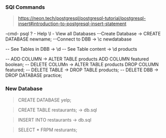 ### SQl Commands

> https://neon.tech/postgresql/postgresql-tutorial/postgresql-insert#introduction-to-postgresql-insert-statement

-cmd- psql
\? - Help
\l - View all Databases
--Create Database -> CREATE DATABASE newname;
--Connect to DBB -> \c newdatabase

-- See Tables in DBB -> \d
-- See Table content -> \d products

-- ADD COLUMN -> ALTER TABLE products ADD COLUMN featured boolean;
-- DELETE COLUMn -> ALTER TABLE products DROP COLUMN featured;
-- DELETE TABLE -> DROP TABLE products;
-- DELETE DBB -> DROP DATABASE practice;

### New Database

> CREATE DATABASE yelp;

> CREATE TABLE restaurants; -> db.sql

> INSERT INTO restaurants -> db.sql

> SELECT \* FRPM resturants;
